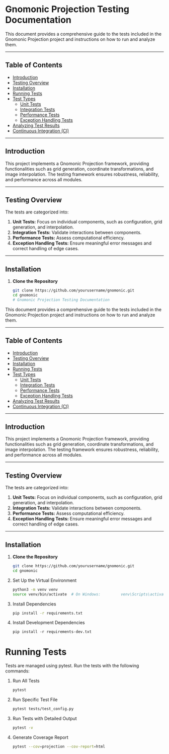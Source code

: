 # Gnomonic Projection Testing Documentation

This document provides a comprehensive guide to the tests included in the Gnomonic Projection project and instructions on how to run and analyze them.

---

## Table of Contents

- [Introduction](#introduction)
- [Testing Overview](#testing-overview)
- [Installation](#installation)
- [Running Tests](#running-tests)
- [Test Types](#test-types)
  - [Unit Tests](#unit-tests)
  - [Integration Tests](#integration-tests)
  - [Performance Tests](#performance-tests)
  - [Exception Handling Tests](#exception-handling-tests)
- [Analyzing Test Results](#analyzing-test-results)
- [Continuous Integration (CI)](#continuous-integration-ci)

---

## Introduction

This project implements a Gnomonic Projection framework, providing functionalities such as grid generation, coordinate transformations, and image interpolation. The testing framework ensures robustness, reliability, and performance across all modules.

---

## Testing Overview

The tests are categorized into:

1. **Unit Tests:** Focus on individual components, such as configuration, grid generation, and interpolation.
2. **Integration Tests:** Validate interactions between components.
3. **Performance Tests:** Assess computational efficiency.
4. **Exception Handling Tests:** Ensure meaningful error messages and correct handling of edge cases.

---

## Installation

1. **Clone the Repository**
   ```bash
   git clone https://github.com/yourusername/gnomonic.git
   cd gnomonic
   # Gnomonic Projection Testing Documentation

This document provides a comprehensive guide to the tests included in the Gnomonic Projection project and instructions on how to run and analyze them.

---

## Table of Contents

- [Introduction](#introduction)
- [Testing Overview](#testing-overview)
- [Installation](#installation)
- [Running Tests](#running-tests)
- [Test Types](#test-types)
  - [Unit Tests](#unit-tests)
  - [Integration Tests](#integration-tests)
  - [Performance Tests](#performance-tests)
  - [Exception Handling Tests](#exception-handling-tests)
- [Analyzing Test Results](#analyzing-test-results)
- [Continuous Integration (CI)](#continuous-integration-ci)

---

## Introduction

This project implements a Gnomonic Projection framework, providing functionalities such as grid generation, coordinate transformations, and image interpolation. The testing framework ensures robustness, reliability, and performance across all modules.

---

## Testing Overview

The tests are categorized into:

1. **Unit Tests:** Focus on individual components, such as configuration, grid generation, and interpolation.
2. **Integration Tests:** Validate interactions between components.
3. **Performance Tests:** Assess computational efficiency.
4. **Exception Handling Tests:** Ensure meaningful error messages and correct handling of edge cases.

---

## Installation

1. **Clone the Repository**
   ```bash
   git clone https://github.com/yourusername/gnomonic.git
   cd gnomonic
    ```    
2.	Set Up the Virtual Environment
    ```bash
    python3 -m venv venv
    source venv/bin/activate  # On Windows:         venv\Scripts\activate
    ```
3.	Install Dependencies
    ```bash
    pip install -r requirements.txt 
    ```
4.	Install Development Dependencies
    ```
    pip install -r requirements-dev.txt
    ```

# Running Tests

Tests are managed using pytest. Run the tests with the following commands:
1.	Run All Tests
    ```bash
    pytest
    ```
2.	Run Specific Test File
    ```bash
    pytest tests/test_config.py
    ```
3.	Run Tests with Detailed Output
    ```bash
    pytest -v
    ```
4.	Generate Coverage Report
    ```bash
    pytest --cov=projection --cov-report=html
    ```



